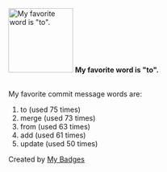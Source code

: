 <img src="https://my-badges.github.io/my-badges/favorite-word.png" alt="My favorite word is &quot;to&quot;." title="My favorite word is &quot;to&quot;." width="128">
<strong>My favorite word is &quot;to&quot;.</strong>
<br><br>

My favorite commit message words are:

1. to (used 75 times)
2. merge (used 73 times)
3. from (used 63 times)
4. add (used 61 times)
5. update (used 50 times)


Created by <a href="https://github.com/my-badges/my-badges">My Badges</a>